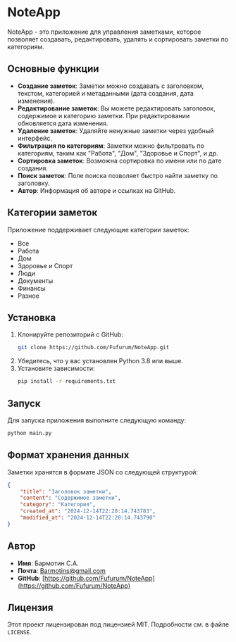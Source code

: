 
# NoteApp

NoteApp - это приложение для управления заметками, которое позволяет создавать, редактировать, удалять и сортировать заметки по категориям.

## Основные функции

- **Создание заметок**: Заметки можно создавать с заголовком, текстом, категорией и метаданными (дата создания, дата изменения).
- **Редактирование заметок**: Вы можете редактировать заголовок, содержимое и категорию заметки. При редактировании обновляется дата изменения.
- **Удаление заметок**: Удаляйте ненужные заметки через удобный интерфейс.
- **Фильтрация по категориям**: Заметки можно фильтровать по категориям, таким как "Работа", "Дом", "Здоровье и Спорт", и др.
- **Сортировка заметок**: Возможна сортировка по имени или по дате создания.
- **Поиск заметок**: Поле поиска позволяет быстро найти заметку по заголовку.
- **Автор**: Информация об авторе и ссылках на GitHub.

## Категории заметок

Приложение поддерживает следующие категории заметок:
- Все
- Работа
- Дом
- Здоровье и Спорт
- Люди
- Документы
- Финансы
- Разное

## Установка

1. Клонируйте репозиторий с GitHub:
    ```bash
    git clone https://github.com/Fufurum/NoteApp.git
    ```
2. Убедитесь, что у вас установлен Python 3.8 или выше.
3. Установите зависимости:
    ```bash
    pip install -r requirements.txt
    ```

## Запуск

Для запуска приложения выполните следующую команду:
```bash
python main.py
```

## Формат хранения данных

Заметки хранятся в формате JSON со следующей структурой:
```json
{
    "title": "Заголовок заметки",
    "content": "Содержимое заметки",
    "category": "Категория",
    "created_at": "2024-12-14T22:20:14.743783",
    "modified_at": "2024-12-14T22:20:14.743790"
}
```

## Автор

- **Имя**: Бармотин С.А.
- **Почта**: [Barmotins@gmail.com](mailto:Barmotins@gmail.com)
- **GitHub**: [https://github.com/Fufurum/NoteApp](https://github.com/Fufurum/NoteApp)

## Лицензия

Этот проект лицензирован под лицензией MIT. Подробности см. в файле `LICENSE`.
